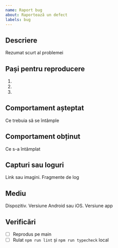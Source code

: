 ```yaml
---
name: Raport bug
about: Raportează un defect
labels: bug
---
```


## Descriere
Rezumat scurt al problemei

## Pași pentru reproducere
1.
2.
3.

## Comportament așteptat
Ce trebuia să se întâmple

## Comportament obținut
Ce s-a întâmplat

## Capturi sau loguri
Link sau imagini. Fragmente de log

## Mediu
Dispozitiv. Versiune Android sau iOS. Versiune app

## Verificări
- [ ] Reprodus pe main
- [ ] Rulat `npm run lint` și `npm run typecheck` local
